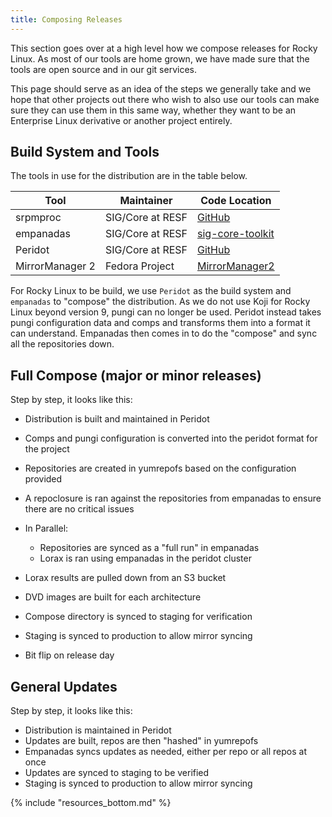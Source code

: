 ```yaml
---
title: Composing Releases
---
```


This section goes over at a high level how we compose releases for Rocky Linux.
As most of our tools are home grown, we have made sure that the tools are open
source and in our git services.

This page should serve as an idea of the steps we generally take and we hope
that other projects out there who wish to also use our tools can make sure they
can use them in this same way, whether they want to be an Enterprise Linux
derivative or another project entirely.

## Build System and Tools

The tools in use for the distribution are in the table below.

| Tool            | Maintainer       | Code Location                                                       |
|-----------------|------------------|---------------------------------------------------------------------|
| srpmproc        | SIG/Core at RESF | [GitHub](https://github.com/rocky-linux/srpmproc)                   |
| empanadas       | SIG/Core at RESF | [sig-core-toolkit](https://github.com/rocky-linux/sig-core-toolkit) |
| Peridot         | SIG/Core at RESF | [GitHub](https://github.com/rocky-linux/peridot)                    |
| MirrorManager 2 | Fedora Project   | [MirrorManager2](https://github.com/fedora-infra/mirrormanager2)    |

For Rocky Linux to be build, we use `Peridot` as the build system and
`empanadas` to "compose" the distribution. As we do not use Koji for Rocky
Linux beyond version 9, pungi can no longer be used. Peridot instead takes
pungi configuration data and comps and transforms them into a format it
can understand. Empanadas then comes in to do the "compose" and sync
all the repositories down.

## Full Compose (major or minor releases)

Step by step, it looks like this:

* Distribution is built and maintained in Peridot
* Comps and pungi configuration is converted into the peridot format for the project
* Repositories are created in yumrepofs based on the configuration provided
* A repoclosure is ran against the repositories from empanadas to ensure there are no critical issues
* In Parallel:

    * Repositories are synced as a "full run" in empanadas
    * Lorax is ran using empanadas in the peridot cluster

* Lorax results are pulled down from an S3 bucket
* DVD images are built for each architecture
* Compose directory is synced to staging for verification
* Staging is synced to production to allow mirror syncing
* Bit flip on release day

## General Updates

Step by step, it looks like this:

* Distribution is maintained in Peridot
* Updates are built, repos are then "hashed" in yumrepofs
* Empanadas syncs updates as needed, either per repo or all repos at once
* Updates are synced to staging to be verified
* Staging is synced to production to allow mirror syncing

{% include "resources_bottom.md" %}
